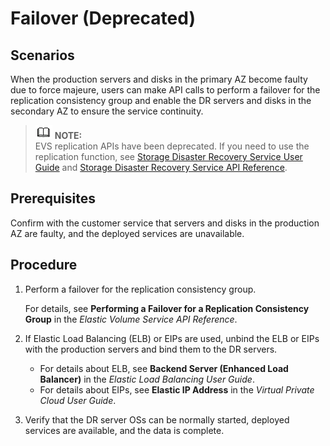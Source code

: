 # Failover \(Deprecated\)<a name="evs_01_0031"></a>

## Scenarios<a name="section5572733817211"></a>

When the production servers and disks in the primary AZ become faulty due to force majeure, users can make API calls to perform a failover for the replication consistency group and enable the DR servers and disks in the secondary AZ to ensure the service continuity.

>![](public_sys-resources/icon-note.gif) **NOTE:**   
>EVS replication APIs have been deprecated. If you need to use the replication function, see  [Storage Disaster Recovery Service User Guide](https://docs.otc.t-systems.com/en-us/usermanual/sdrs/en-us_topic_0125068221.html)  and  [Storage Disaster Recovery Service API Reference](https://docs.otc.t-systems.com/en-us/api/sdrs/en-us_topic_0108184470.html).  

## Prerequisites<a name="section3159922995753"></a>

Confirm with the customer service that servers and disks in the production AZ are faulty, and the deployed services are unavailable.

## Procedure<a name="section55139435172113"></a>

1.  Perform a failover for the replication consistency group.

    For details, see  **Performing a Failover for a Replication Consistency Group**  in the  _Elastic Volume Service API Reference_.

2.  If Elastic Load Balancing \(ELB\) or EIPs are used, unbind the ELB or EIPs with the production servers and bind them to the DR servers.
    -   For details about ELB, see  **Backend Server \(Enhanced Load Balancer\)**  in the  _Elastic Load Balancing User Guide_.
    -   For details about EIPs, see  **Elastic IP Address**  in the  _Virtual Private Cloud User Guide_.

3.  Verify that the DR server OSs can be normally started, deployed services are available, and the data is complete.

